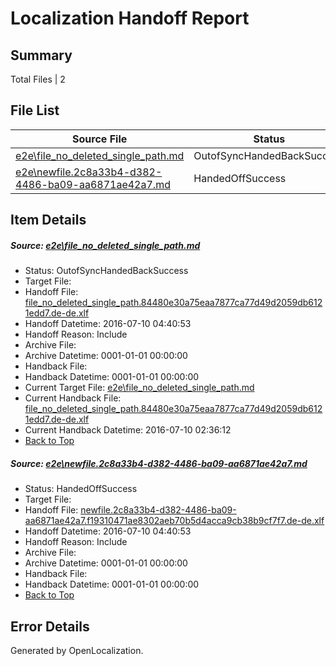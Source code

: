 # <a name='report-top'></a> Localization Handoff Report

## Summary
 Total Files | 2

## File List
 Source File | Status | Details 
 ----------- | ------ | ------- 
 [e2e\file_no_deleted_single_path.md](https://github.com/OpenLocalizationTestOrg/oltest/blob/d474e35ac0c17252f58feae82609d609c27747e4/e2e/file_no_deleted_single_path.md) | OutofSyncHandedBackSuccess | [Details](#7d99e8861b88736f4624ecd58a32c40bbca9c3dd3)
 [e2e\newfile.2c8a33b4-d382-4486-ba09-aa6871ae42a7.md](https://github.com/OpenLocalizationTestOrg/oltest/blob/d474e35ac0c17252f58feae82609d609c27747e4/e2e/newfile.2c8a33b4-d382-4486-ba09-aa6871ae42a7.md) | HandedOffSuccess | [Details](#51ac23e7b54209fa5c80829920b8fa6a7ffc26985)

## Item Details
##### <a name='7d99e8861b88736f4624ecd58a32c40bbca9c3dd3'></a> Source: [e2e\file_no_deleted_single_path.md](https://github.com/OpenLocalizationTestOrg/oltest/blob/d474e35ac0c17252f58feae82609d609c27747e4/e2e/file_no_deleted_single_path.md)
* Status: OutofSyncHandedBackSuccess
* Target File: 
* Handoff File: [file_no_deleted_single_path.84480e30a75eaa7877ca77d49d2059db6121edd7.de-de.xlf](https://github.com/OpenLocalizationTestOrg/olhandoff-e2e/blob/1e19303fecf117dbc20fcbbc766254d7479e9f1b/ol-handoff/OpenLocalizationTestOrg/oltest-dede-fly/ci/mt/file_no_deleted_single_path.84480e30a75eaa7877ca77d49d2059db6121edd7.de-de.xlf)
* Handoff Datetime: 2016-07-10 04:40:53
* Handoff Reason: Include
* Archive File: 
* Archive Datetime: 0001-01-01 00:00:00
* Handback File: 
* Handback Datetime: 0001-01-01 00:00:00
* Current Target File: [e2e\file_no_deleted_single_path.md](https://github.com/OpenLocalizationTestOrg/oltest-dede-fly/blob/d52c1d14984a7892c6845c3fa7f1f56699d2b4b8/e2e/file_no_deleted_single_path.md)
* Current Handback File: [file_no_deleted_single_path.84480e30a75eaa7877ca77d49d2059db6121edd7.de-de.xlf](https://github.com/OpenLocalizationTestOrg/olhandback-e2e/blob/8459a68395582f37f90f34367b7a2216716448da/ol-handback/OpenLocalizationTestOrg/oltest-dede-fly/ci/mt/file_no_deleted_single_path.84480e30a75eaa7877ca77d49d2059db6121edd7.de-de.xlf)
* Current Handback Datetime: 2016-07-10 02:36:12
* [Back to Top](#report-top)

##### <a name='51ac23e7b54209fa5c80829920b8fa6a7ffc26985'></a> Source: [e2e\newfile.2c8a33b4-d382-4486-ba09-aa6871ae42a7.md](https://github.com/OpenLocalizationTestOrg/oltest/blob/d474e35ac0c17252f58feae82609d609c27747e4/e2e/newfile.2c8a33b4-d382-4486-ba09-aa6871ae42a7.md)
* Status: HandedOffSuccess
* Target File: 
* Handoff File: [newfile.2c8a33b4-d382-4486-ba09-aa6871ae42a7.f19310471ae8302aeb70b5d4acca9cb38b9cf7f7.de-de.xlf](https://github.com/OpenLocalizationTestOrg/olhandoff-e2e/blob/1e19303fecf117dbc20fcbbc766254d7479e9f1b/ol-handoff/OpenLocalizationTestOrg/oltest-dede-fly/ci/mt/newfile.2c8a33b4-d382-4486-ba09-aa6871ae42a7.f19310471ae8302aeb70b5d4acca9cb38b9cf7f7.de-de.xlf)
* Handoff Datetime: 2016-07-10 04:40:53
* Handoff Reason: Include
* Archive File: 
* Archive Datetime: 0001-01-01 00:00:00
* Handback File: 
* Handback Datetime: 0001-01-01 00:00:00
* [Back to Top](#report-top)


## Error Details

Generated by OpenLocalization.
